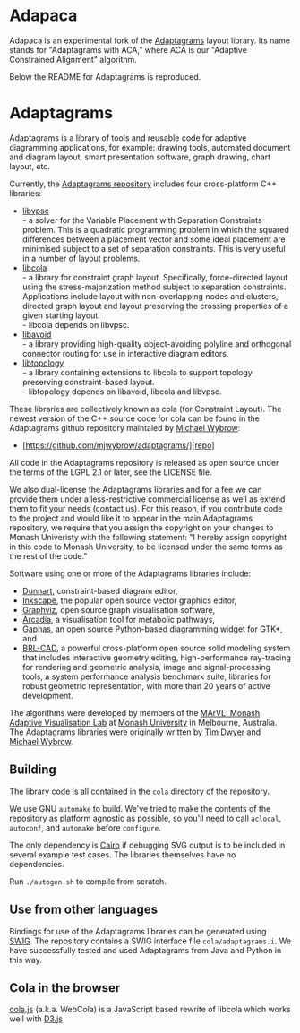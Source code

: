 Adapaca
=======

Adapaca is an experimental fork of the [Adaptagrams][repo] layout
library. Its name stands for "Adaptagrams with ACA," where ACA is our "Adaptive
Constrained Alignment" algorithm.

Below the README for Adaptagrams is reproduced.


Adaptagrams
===========

Adaptagrams is a library of tools and reusable code for adaptive diagramming
applications, for example: drawing tools, automated document and diagram
layout, smart presentation software, graph drawing, chart layout, etc.

Currently, the [Adaptagrams repository][repo] includes four cross-platform C++ 
libraries:

 *  [libvpsc][libvpsc]  
              - a solver for the Variable Placement with Separation 
		Constraints problem. This is a quadratic programming 
		problem in which the squared differences between a 
		placement vector and some ideal placement are minimised 
		subject to a set of separation constraints. This is very 
		useful in a number of layout problems.
 *  [libcola][libcola]  
    	      - a library for constraint graph layout.  Specifically, 
    		force-directed layout using the stress-majorization 
		method subject to separation constraints. Applications 
		include layout with non-overlapping nodes and clusters, 
		directed graph layout and layout preserving the crossing 
		properties of a given starting layout.  
	      - libcola depends on libvpsc.
 *  [libavoid][libavoid]  
    	      - a library providing high-quality object-avoiding polyline 
		and orthogonal connector routing for use in interactive 
		diagram editors. 
 *  [libtopology][libtopology]  
              - a library containing extensions to libcola to support 
		topology preserving constraint-based layout.  
	      - libtopology depends on libavoid, libcola and libvpsc.

These libraries are collectively known as cola (for Constraint Layout). The
newest version of the C++ source code for cola can be found in the 
Adaptagrams github repository maintaied by [Michael Wybrow][mw]:

 *  [https://github.com/mjwybrow/adaptagrams/][repo]

All code in the Adaptagrams repository is released as open source under the
terms of the LGPL 2.1 or later, see the LICENSE file. 

We also dual-license the Adaptagrams libraries and for a fee we can provide
them under a less-restrictive commercial license as well as extend them to fit
your needs (contact us).  For this reason, if you contribute code to the
project and would like it to appear in the main Adaptagrams repository, we
require that you assign the copyright on your changes to Monash Univeristy with
the following statement: "I hereby assign copyright in this code to Monash
University, to be licensed under the same terms as the rest of the code."
 
Software using one or more of the Adaptagrams libraries include: 

 *  [Dunnart][dunnart], constraint-based diagram editor,
 *  [Inkscape][inkscape], the popular open source vector graphics editor,
 *  [Graphviz][graphviz], open source graph visualisation software,
 *  [Arcadia][arcadia], a visualisation tool for metabolic pathways,
 *  [Gaphas][gaphor], an open source Python-based diagramming widget for GTK+, and
 *  [BRL-CAD][brlcad], a powerful cross-platform open source solid modeling system that includes interactive geometry editing, high-performance ray-tracing for rendering and geometric analysis, image and signal-processing tools, a system performance analysis benchmark suite, libraries for robust geometric representation, with more than 20 years of active development.

The algorithms were developed by members of the [MArVL: Monash Adaptive Visualisation Lab][marvl] at [Monash University][monash] in Melbourne, Australia.  The Adaptagrams libraries were originally written by [Tim Dwyer][td] and [Michael Wybrow][mw].


Building
--------

The library code is all contained in the `cola` directory of the repository.

We use GNU `automake` to build.  We've tried to make the contents of the
repository as platform agnostic as possible, so you'll need to call `aclocal`,
`autoconf`, and `automake` before `configure`.

The only dependency is [Cairo][cairo] if debugging SVG output is to be included in several example test cases.  The libraries themselves have no dependencies.

Run `./autogen.sh` to compile from scratch.

Use from other languages
------------------------

Bindings for use of the Adaptagrams libraries can be generated using [SWIG][swig].  The repository contains a SWIG interface file `cola/adaptagrams.i`.  We have successfully tested and used Adaptagrams from Java and Python in this way.

Cola in the browser
-------------------

[cola.js][webcola] (a.k.a. WebCola) is a JavaScript based rewrite of libcola which works well with [D3.js][d3]

[d3]: http://d3js.org/
[webcola]: http://marvl.infotech.monash.edu/webcola/
[swig]: http://www.swig.org/
[td]: http://www.csse.monash.edu.au/~tdwyer/
[km]: http://www.csse.monash.edu.au/~kmarriott/
[mw]: http://www.csse.monash.edu.au/~mwybrow/
[marvl]: http://marvl.infotech.monash.edu.au/
[monash]: http://wwww.csse.monash.edu.au/
[libvpsc]: http://www.adaptagrams.org/documentation/libvpsc.html
[libavoid]: http://www.adaptagrams.org/documentation/libavoid.html
[libcola]: http://www.adaptagrams.org/documentation/libcola.html
[libtopology]: http://www.adaptagrams.org/documentation/libtopology.html
[dunnart]: http://www.dunnart.org/
[inkscape]: http://www.inkscape.org/
[graphviz]: http://www.graphviz.org/
[arcadia]: http://arcadiapathways.sourceforge.net/
[gaphor]: http://gaphor.sourceforge.net/
[cairo]: http://cairographics.org/
[repo]: https://github.com/mjwybrow/adaptagrams/
[brlcad]: http://brlcad.org/

